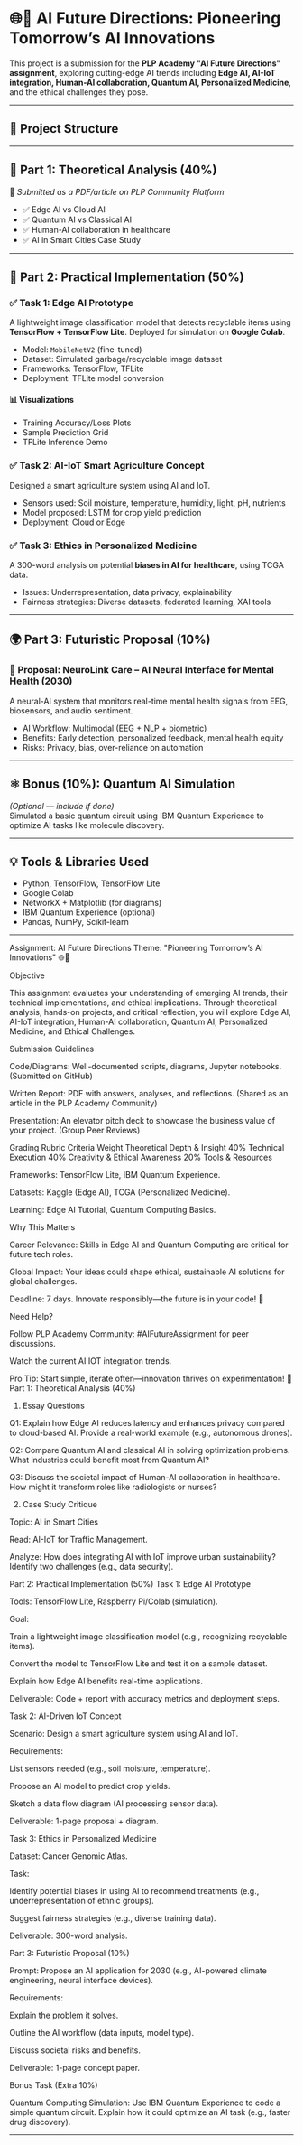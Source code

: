 # 🌐🚀 AI Future Directions: Pioneering Tomorrow’s AI Innovations

This project is a submission for the **PLP Academy "AI Future Directions" assignment**, exploring cutting-edge AI trends including **Edge AI, AI-IoT integration, Human-AI collaboration, Quantum AI, Personalized Medicine**, and the ethical challenges they pose.

---

## 📁 Project Structure


---

## 🧠 Part 1: Theoretical Analysis (40%)

📄 *Submitted as a PDF/article on PLP Community Platform*

- ✅ Edge AI vs Cloud AI
- ✅ Quantum AI vs Classical AI
- ✅ Human-AI collaboration in healthcare
- ✅ AI in Smart Cities Case Study

---

## 🔧 Part 2: Practical Implementation (50%)

### ✅ Task 1: Edge AI Prototype

A lightweight image classification model that detects recyclable items using **TensorFlow + TensorFlow Lite**. Deployed for simulation on **Google Colab**.

- Model: `MobileNetV2` (fine-tuned)
- Dataset: Simulated garbage/recyclable image dataset
- Frameworks: TensorFlow, TFLite
- Deployment: TFLite model conversion

#### 📊 Visualizations
- Training Accuracy/Loss Plots
- Sample Prediction Grid
- TFLite Inference Demo

### ✅ Task 2: AI-IoT Smart Agriculture Concept

Designed a smart agriculture system using AI and IoT.

- Sensors used: Soil moisture, temperature, humidity, light, pH, nutrients
- Model proposed: LSTM for crop yield prediction
- Deployment: Cloud or Edge


### ✅ Task 3: Ethics in Personalized Medicine

A 300-word analysis on potential **biases in AI for healthcare**, using TCGA data.

- Issues: Underrepresentation, data privacy, explainability
- Fairness strategies: Diverse datasets, federated learning, XAI tools

---

## 🌍 Part 3: Futuristic Proposal (10%)

### 📡 Proposal: **NeuroLink Care – AI Neural Interface for Mental Health (2030)**

A neural-AI system that monitors real-time mental health signals from EEG, biosensors, and audio sentiment.

- AI Workflow: Multimodal (EEG + NLP + biometric)
- Benefits: Early detection, personalized feedback, mental health equity
- Risks: Privacy, bias, over-reliance on automation



---

## ⚛️ Bonus (10%): Quantum AI Simulation

*(Optional — include if done)*  
Simulated a basic quantum circuit using IBM Quantum Experience to optimize AI tasks like molecule discovery.

---

## 💡 Tools & Libraries Used

- Python, TensorFlow, TensorFlow Lite
- Google Colab
- NetworkX + Matplotlib (for diagrams)
- IBM Quantum Experience (optional)
- Pandas, NumPy, Scikit-learn

---
Assignment: AI Future Directions
Theme: "Pioneering Tomorrow’s AI Innovations" 🌐🚀

Objective

This assignment evaluates your understanding of emerging AI trends, their technical implementations, and ethical implications. Through theoretical analysis, hands-on projects, and critical reflection, you will explore Edge AI, AI-IoT integration, Human-AI collaboration, Quantum AI, Personalized Medicine, and Ethical Challenges.



Submission Guidelines

Code/Diagrams: Well-documented scripts, diagrams, Jupyter notebooks. (Submitted on GitHub)

Written Report: PDF with answers, analyses, and reflections. (Shared as an article in the PLP Academy Community)

Presentation: An elevator pitch deck to showcase the business value of your project. (Group Peer Reviews)

Grading Rubric
Criteria	Weight
Theoretical Depth & Insight	40%
Technical Execution	40%
Creativity & Ethical Awareness	20%
Tools & Resources

Frameworks: TensorFlow Lite, IBM Quantum Experience.

Datasets: Kaggle (Edge AI), TCGA (Personalized Medicine).

Learning: Edge AI Tutorial, Quantum Computing Basics.

Why This Matters

Career Relevance: Skills in Edge AI and Quantum Computing are critical for future tech roles.

Global Impact: Your ideas could shape ethical, sustainable AI solutions for global challenges.

Deadline: 7 days. Innovate responsibly—the future is in your code! 🌟

Need Help?

Follow PLP Academy Community: #AIFutureAssignment for peer discussions.

Watch the current AI IOT integration trends.

Pro Tip: Start simple, iterate often—innovation thrives on experimentation! 🔄                                  
 Part 1: Theoretical Analysis (40%)
1. Essay Questions

Q1: Explain how Edge AI reduces latency and enhances privacy compared to cloud-based AI. Provide a real-world example (e.g., autonomous drones).

Q2: Compare Quantum AI and classical AI in solving optimization problems. What industries could benefit most from Quantum AI?

Q3: Discuss the societal impact of Human-AI collaboration in healthcare. How might it transform roles like radiologists or nurses?

2. Case Study Critique

Topic: AI in Smart Cities

Read: AI-IoT for Traffic Management.

Analyze: How does integrating AI with IoT improve urban sustainability? Identify two challenges (e.g., data security).

Part 2: Practical Implementation (50%)
Task 1: Edge AI Prototype

Tools: TensorFlow Lite, Raspberry Pi/Colab (simulation).

Goal:

Train a lightweight image classification model (e.g., recognizing recyclable items).

Convert the model to TensorFlow Lite and test it on a sample dataset.

Explain how Edge AI benefits real-time applications.

Deliverable: Code + report with accuracy metrics and deployment steps.

Task 2: AI-Driven IoT Concept

Scenario: Design a smart agriculture system using AI and IoT.

Requirements:

List sensors needed (e.g., soil moisture, temperature).

Propose an AI model to predict crop yields.

Sketch a data flow diagram (AI processing sensor data).

Deliverable: 1-page proposal + diagram.

Task 3: Ethics in Personalized Medicine

Dataset: Cancer Genomic Atlas.

Task:

Identify potential biases in using AI to recommend treatments (e.g., underrepresentation of ethnic groups).

Suggest fairness strategies (e.g., diverse training data).

Deliverable: 300-word analysis.

Part 3: Futuristic Proposal (10%)

Prompt: Propose an AI application for 2030 (e.g., AI-powered climate engineering, neural interface devices).

Requirements:

Explain the problem it solves.

Outline the AI workflow (data inputs, model type).

Discuss societal risks and benefits.

Deliverable: 1-page concept paper.

Bonus Task (Extra 10%)

Quantum Computing Simulation: Use IBM Quantum Experience to code a simple quantum circuit. Explain how it could optimize an AI task (e.g., faster drug discovery).

---



